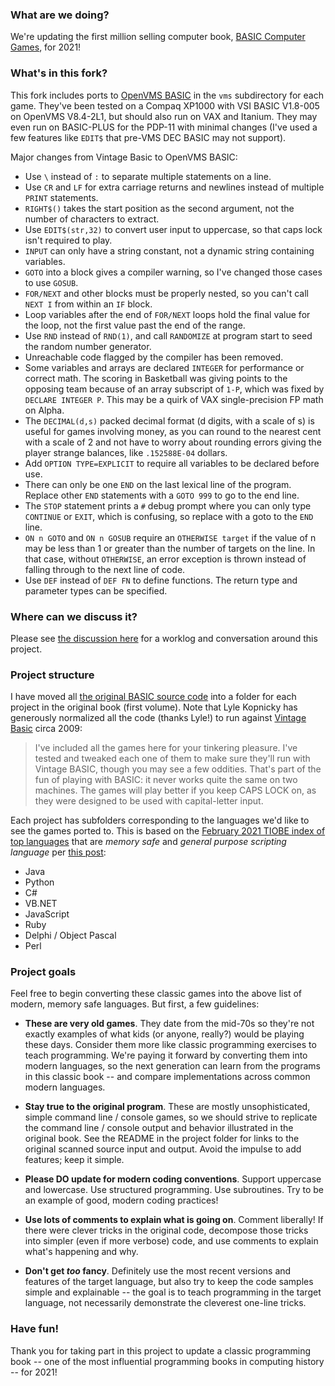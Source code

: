 ### What are we doing?

We're updating the first million selling computer book, [BASIC Computer Games](https://en.wikipedia.org/wiki/BASIC_Computer_Games), for 2021!

### What's in this fork?

This fork includes ports to [OpenVMS BASIC](https://en.wikipedia.org/wiki/VSI_BASIC_for_OpenVMS) in the `vms` subdirectory for each game. They've been tested on a Compaq XP1000 with VSI BASIC V1.8-005 on OpenVMS V8.4-2L1, but should also run on VAX and Itanium. They may even run on BASIC-PLUS for the PDP-11 with minimal changes (I've used a few features like `EDIT$` that pre-VMS DEC BASIC may not support).

Major changes from Vintage Basic to OpenVMS BASIC:
- Use `\` instead of `:` to separate multiple statements on a line.
- Use `CR` and `LF` for extra carriage returns and newlines instead of multiple `PRINT` statements.
- `RIGHT$()` takes the start position as the second argument, not the number of characters to extract.
- Use `EDIT$(str,32)` to convert user input to uppercase, so that caps lock isn't required to play.
- `INPUT` can only have a string constant, not a dynamic string containing variables.
- `GOTO` into a block gives a compiler warning, so I've changed those cases to use `GOSUB`.
- `FOR/NEXT` and other blocks must be properly nested, so you can't call `NEXT I` from within an `IF` block.
- Loop variables after the end of `FOR/NEXT` loops hold the final value for the loop, not the first value past the end of the range.
- Use `RND` instead of `RND(1)`, and call `RANDOMIZE` at program start to seed the random number generator.
- Unreachable code flagged by the compiler has been removed.
- Some variables and arrays are declared `INTEGER` for performance or correct math. The scoring in Basketball was giving points to the opposing team because of an array subscript of `1-P`, which was fixed by `DECLARE INTEGER P`. This may be a quirk of VAX single-precision FP math on Alpha.
- The `DECIMAL(d,s)` packed decimal format (d digits, with a scale of s) is useful for games involving money, as you can round to the nearest cent with a scale of 2 and not have to worry about rounding errors giving the player strange balances, like `.152588E-04` dollars.
- Add `OPTION TYPE=EXPLICIT` to require all variables to be declared before use.
- There can only be one `END` on the last lexical line of the program. Replace other `END` statements with a `GOTO 999` to go to the end line.
- The `STOP` statement prints a `#` debug prompt where you can only type `CONTINUE` or `EXIT`, which is confusing, so replace with a goto to the `END` line.
- `ON n GOTO` and `ON n GOSUB` require an `OTHERWISE target` if the value of n may be less than 1 or greater than the number of targets on the line. In that case, without `OTHERWISE`, an error exception is thrown instead of falling through to the next line of code.
- Use `DEF` instead of `DEF FN` to define functions. The return type and parameter types can be specified.

### Where can we discuss it?

Please see [the discussion here](https://discourse.codinghorror.com/t/updating-101-basic-computer-games-for-2021/7927) for a worklog and conversation around this project.

### Project structure

I have moved all [the original BASIC source code](http://www.vintage-basic.net/games.html) into a folder for each project in the original book (first volume). Note that Lyle Kopnicky has generously normalized all the code (thanks Lyle!) to run against [Vintage Basic](http://www.vintage-basic.net/download.html) circa 2009:

> I've included all the games here for your tinkering pleasure. I've tested and tweaked each one of them to make sure they'll run with Vintage BASIC, though you may see a few oddities. That's part of the fun of playing with BASIC: it never works quite the same on two machines. The games will play better if you keep CAPS LOCK on, as they were designed to be used with capital-letter input.

Each project has subfolders corresponding to the languages we'd like to see the games ported to. This is based on the [February 2021 TIOBE index of top languages](https://www.tiobe.com/tiobe-index/) that are _memory safe_ and _general purpose scripting language_ per [this post](https://discourse.codinghorror.com/t/updating-101-basic-computer-games-for-2021/7927/34):

- Java
- Python
- C#
- VB.NET
- JavaScript
- Ruby
- Delphi / Object Pascal
- Perl

### Project goals

Feel free to begin converting these classic games into the above list of modern, memory safe languages. But first, a few guidelines:

- **These are very old games**. They date from the mid-70s so they're not exactly examples of what kids (or anyone, really?) would be playing these days. Consider them more like classic programming exercises to teach programming.  We're paying it forward by converting them into modern languages, so the next generation can learn from the programs in this classic book -- and compare implementations across common modern languages.

- **Stay true to the original program**. These are mostly unsophisticated, simple command line / console games, so we should strive to replicate the command line / console output and behavior illustrated in the original book. See the README in the project folder for links to the original scanned source input and output. Avoid the impulse to add features; keep it simple.

- **Please DO update for modern coding conventions**. Support uppercase and lowercase. Use structured programming. Use subroutines. Try to be an example of good, modern coding practices!

- **Use lots of comments to explain what is going on**. Comment liberally! If there were clever tricks in the original code, decompose those tricks into simpler (even if more verbose) code, and use comments to explain what's happening and why.

- **Don't get _too_ fancy**. Definitely use the most recent versions and features of the target language, but also try to keep the code samples simple and explainable -- the goal is to teach programming in the target language, not necessarily demonstrate the cleverest one-line tricks.

### Have fun!

Thank you for taking part in this project to update a classic programming book -- one of the most influential programming books in computing history -- for 2021!
